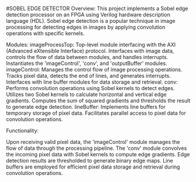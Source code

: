 #SOBEL EDGE DETECTOR
Overview:
This project implements a Sobel edge detection processor on an FPGA using Verilog hardware description language (HDL). Sobel edge detection is a popular technique in image processing for detecting edges in images by applying convolution operations with specific kernels.

Modules:
imageProcessTop:
  Top-level module interfacing with the AXI (Advanced eXtensible Interface) protocol.
  Interfaces with image data, controls the flow of data between modules, and handles interrupts.
  Instantiates the 'imageControl', 'conv', and 'outputBuffer' modules.
imageControl:
  Manages the control flow of image processing operations.
  Tracks pixel data, detects the end of lines, and generates interrupts.
  Interfaces with line buffer modules for data storage and retrieval.
conv:
  Performs convolution operations using Sobel kernels to detect edges.
  Utilizes two Sobel kernels to calculate horizontal and vertical edge gradients.
  Computes the sum of squared gradients and thresholds the result to generate edge detection.
lineBuffer:
  Implements line buffers for temporary storage of pixel data.
  Facilitates parallel access to pixel data for convolution operations.

Functionality:

  Upon receiving valid pixel data, the 'imageControl' module manages the flow of data through the processing pipeline.
  The 'conv' module convolves the incoming pixel data with Sobel kernels to compute edge gradients.
  Edge detection results are thresholded to generate binary edge maps.
  Line buffers are employed for efficient pixel data storage and retrieval during convolution operations.
